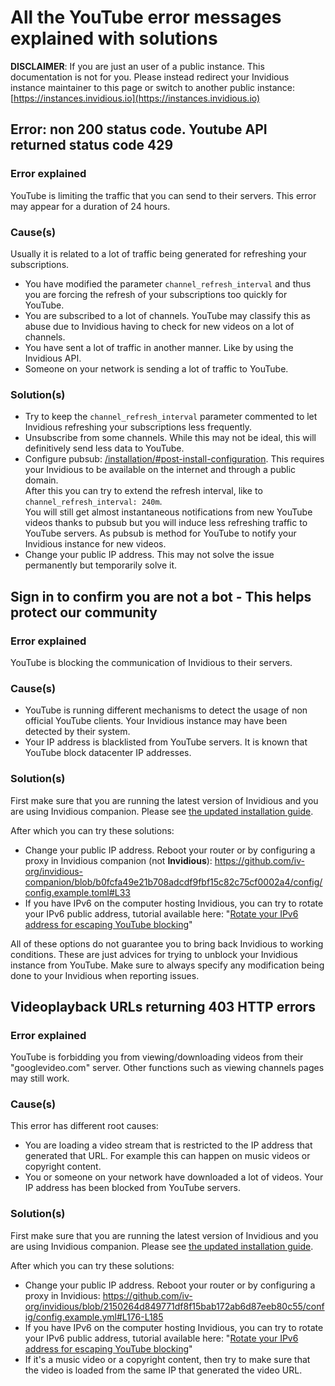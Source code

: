 # All the YouTube error messages explained with solutions

**DISCLAIMER**: If you are just an user of a public instance. This documentation is not for you. Please instead redirect your Invidious instance maintainer to this page or switch to another public instance: [https://instances.invidious.io](https://instances.invidious.io)

## Error: non 200 status code. Youtube API returned status code 429

### Error explained

YouTube is limiting the traffic that you can send to their servers. This error may appear for a duration of 24 hours.

### Cause(s)

Usually it is related to a lot of traffic being generated for refreshing your subscriptions.

- You have modified the parameter `channel_refresh_interval` and thus you are forcing the refresh of your subscriptions too quickly for YouTube.
- You are subscribed to a lot of channels. YouTube may classify this as abuse due to Invidious having to check for new videos on a lot of channels.
- You have sent a lot of traffic in another manner. Like by using the Invidious API.
- Someone on your network is sending a lot of traffic to YouTube.

### Solution(s)

- Try to keep the `channel_refresh_interval` parameter commented to let Invidious refreshing your subscriptions less frequently.
- Unsubscribe from some channels. While this may not be ideal, this will definitively send less data to YouTube.
- Configure pubsub: [/installation/#post-install-configuration](./installation.md/#post-install-configuration). This requires your Invidious to be available on the internet and through a public domain.  
   After this you can try to extend the refresh interval, like to `channel_refresh_interval: 240m`.  
   You will still get almost instantaneous notifications from new YouTube videos thanks to pubsub but you will induce less refreshing traffic to YouTube servers. As pubsub is method for YouTube to notify your Invidious instance for new videos.
- Change your public IP address. This may not solve the issue permanently but temporarily solve it.

## Sign in to confirm you are not a bot - This helps protect our community

### Error explained

YouTube is blocking the communication of Invidious to their servers.

### Cause(s)

- YouTube is running different mechanisms to detect the usage of non official YouTube clients. Your Invidious instance may have been detected by their system.
- Your IP address is blacklisted from YouTube servers. It is known that YouTube block datacenter IP addresses.

### Solution(s)

First make sure that you are running the latest version of Invidious and you are using Invidious companion. Please see [the updated installation guide](./installation.md).

After which you can try these solutions:

- Change your public IP address. Reboot your router or by configuring a proxy in Invidious companion (not **Invidious**): https://github.com/iv-org/invidious-companion/blob/b0fcfa49e21b708adcdf9fbf15c82c75cf0002a4/config/config.example.toml#L33
- If you have IPv6 on the computer hosting Invidious, you can try to rotate your IPv6 public address, tutorial available here: "[Rotate your IPv6 address for escaping YouTube blocking](./ipv6-rotator.md)"

All of these options do not guarantee you to bring back Invidious to working conditions. These are just advices for trying to unblock your Invidious instance from YouTube. Make sure to always specify any modification being done to your Invidious when reporting issues.

## Videoplayback URLs returning 403 HTTP errors

### Error explained

YouTube is forbidding you from viewing/downloading videos from their "googlevideo.com" server. Other functions such as viewing channels pages may still work.

### Cause(s)

This error has different root causes:

- You are loading a video stream that is restricted to the IP address that generated that URL. For example this can happen on music videos or copyright content.
- You or someone on your network have downloaded a lot of videos. Your IP address has been blocked from YouTube servers.

### Solution(s)

First make sure that you are running the latest version of Invidious and you are using Invidious companion. Please see [the updated installation guide](./installation.md).

After which you can try these solutions:

- Change your public IP address. Reboot your router or by configuring a proxy in Invidious: https://github.com/iv-org/invidious/blob/2150264d849771df8f15bab172ab6d87eeb80c55/config/config.example.yml#L176-L185
- If you have IPv6 on the computer hosting Invidious, you can try to rotate your IPv6 public address, tutorial available here: "[Rotate your IPv6 address for escaping YouTube blocking](./ipv6-rotator.md)"
- If it's a music video or a copyright content, then try to make sure that the video is loaded from the same IP that generated the video URL.

